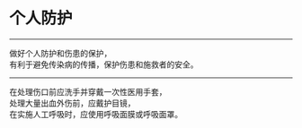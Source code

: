 # 个人防护

---

做好个人防护和伤患的保护，  
有利于避免传染病的传播，保护伤患和施救者的安全。

---

在处理伤口前应洗手并穿戴一次性医用手套，  
处理大量出血外伤前，应戴护目镜，  
在实施人工呼吸时，应使用呼吸面膜或呼吸面罩。



